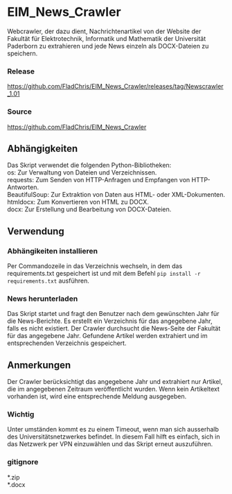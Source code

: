 # EIM_News_Crawler
Webcrawler, der dazu dient, Nachrichtenartikel von der Website der Fakultät für Elektrotechnik, Informatik und Mathematik der Universität Paderborn zu extrahieren und jede News einzeln als DOCX-Dateien zu speichern.

### Release
https://github.com/FladChris/EIM_News_Crawler/releases/tag/Newscrawler_1.01

### Source
https://github.com/FladChris/EIM_News_Crawler

## Abhängigkeiten
Das Skript verwendet die folgenden Python-Bibliotheken:  
os: Zur Verwaltung von Dateien und Verzeichnissen.  
requests: Zum Senden von HTTP-Anfragen und Empfangen von HTTP-Antworten.  
BeautifulSoup: Zur Extraktion von Daten aus HTML- oder XML-Dokumenten.  
htmldocx: Zum Konvertieren von HTML zu DOCX.  
docx: Zur Erstellung und Bearbeitung von DOCX-Dateien.  

## Verwendung
### Abhängikeiten installieren
Per Commandozeile in das Verzeichnis wechseln, in dem das requirements.txt gespeichert ist und mit dem Befehl `pip install -r requirements.txt` ausführen.

### News herunterladen
Das Skript startet und fragt den Benutzer nach dem gewünschten Jahr für die News-Berichte.
Es erstellt ein Verzeichnis für das angegebene Jahr, falls es nicht existiert.
Der Crawler durchsucht die News-Seite der Fakultät für das angegebene Jahr.
Gefundene Artikel werden extrahiert und im entsprechenden Verzeichnis gespeichert.

## Anmerkungen
Der Crawler berücksichtigt das angegebene Jahr und extrahiert nur Artikel, die im angegebenen Zeitraum veröffentlicht wurden.
Wenn kein Artikeltext vorhanden ist, wird eine entsprechende Meldung ausgegeben.

### Wichtig
Unter umständen kommt es zu einem Timeout, wenn man sich ausserhalb des Universitätsnetzwerkes befindet. In diesem Fall hilft es einfach, sich in das Netzwerk per VPN einzuwählen und das Skript erneut auszuführen.


### gitignore
*.zip  
*.docx
